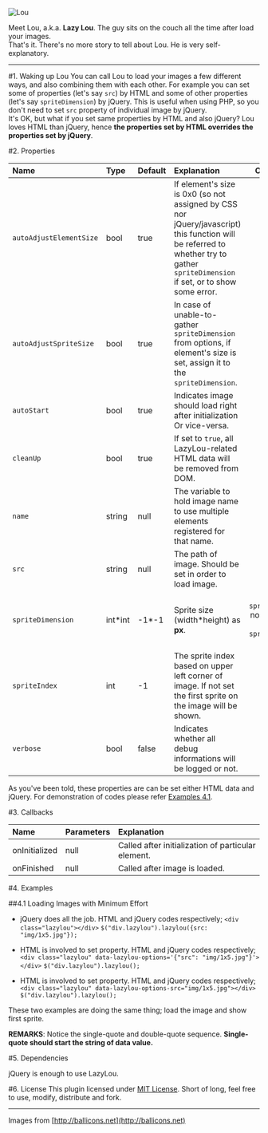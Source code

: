 ![Lou](https://raw.github.com/ozanmuyes/lazylou/master/img/lou.png)

Meet Lou, a.k.a. **Lazy Lou**. The guy sits on the couch all the time after load your images.  
That's it. There's no more story to tell about Lou. He is very self-explanatory.

- - -

#1. Waking up Lou
You can call Lou to load your images a few different ways, and also combining them with each other. For example you can set some of properties (let's say `src`) by HTML and some of other properties (let's say `spriteDimension`) by jQuery. This is useful when using PHP, so you don't need to set `src` property of individual image by jQuery.  
It's OK, but what if you set same properties by HTML and also jQuery? Lou loves HTML than jQuery, hence **the properties set by HTML overrides the properties set by jQuery**.

#2. Properties

|Name|Type|Default|Explanation|Optional|
|:---|:---|:------|:----------|:------:|
|`autoAdjustElementSize`|bool|true|If element's size is 0x0 (so not assigned by CSS nor jQuery/javascript) this function will be referred to whether try to gather `spriteDimension` if set, or to show some error.|Yes|
|`autoAdjustSpriteSize`|bool|true|In case of unable-to-gather `spriteDimension` from options, if element's size is set, assign it to the `spriteDimension`.|Yes|
|`autoStart`|bool|true|Indicates image should load right after initialization Or vice-versa.|Yes|
|`cleanUp`|bool|true|If set to `true`, all LazyLou-related HTML data will be removed from DOM.|Yes|
|`name`|string|null|The variable to hold image name to use multiple elements registered for that name.|Yes|
|`src`|string|null|The path of image. Should be set in order to load image.|**No**|
|`spriteDimension`|int\*int|-1*-1|Sprite size (width\*height) as **px**.|Yes (if `spriteIndex` not set)/**No** (if `spriteIndex` set)|
|`spriteIndex`|int|-1|The sprite index based on upper left corner of image. If not set the first sprite on the image will be shown.|Yes|
|`verbose`|bool|false|Indicates whether all debug informations will be logged or not.|Yes|

As you've been told, these properties are can be set either HTML data and jQuery. For demonstration of codes please refer [Examples 4.1][41].

#3. Callbacks

|Name|Parameters|Explanation|
|:---|:---------|:----------|
|onInitialized|null|Called after initialization of particular element.|
|onFinished|null|Called after image is loaded.|

#4. Examples

##4.1 Loading Images with Minimum Effort

+ jQuery does all the job. HTML and jQuery codes respectively;
`<div class="lazylou"></div>`
`$("div.lazylou").lazylou({src: "img/1x5.jpg"});`

+ HTML is involved to set property. HTML and jQuery codes respectively;
`<div class="lazylou" data-lazylou-options='{"src": "img/1x5.jpg"}'></div>`
`$("div.lazylou").lazylou();`

+ HTML is involved to set property. HTML and jQuery codes respectively;
`<div class="lazylou" data-lazylou-options-src="img/1x5.jpg"></div>`
`$("div.lazylou").lazylou();`

These two examples are doing the same thing; load the image and show first sprite.

**REMARKS**: Notice the single-quote and double-quote sequence. **Single-quote should start the string of data value.**

#5. Dependencies

jQuery is enough to use LazyLou.

#6. License 
This plugin licensed under [MIT License][MITL]. Short of long, feel free to use, modify, distribute and fork. 

- - -

Images from [http://ballicons.net](http://ballicons.net)

[MITL]: http://opensource.org/licenses/MIT
[41]: https://github.com/ozanmuyes/lazylou#41-loading-images-with-minimum-effort
